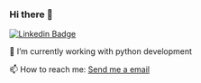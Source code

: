 ### Hi there 👋

[![Linkedin Badge](https://img.shields.io/badge/-kennedimalheiros-blue?style=flat-square&logo=Linkedin&logoColor=white&link=https://www.linkedin.com/in/kennedimalheiros/)](https://www.linkedin.com/in/kennedimalheiros/)

🔭 I’m currently working with python development 

📫 How to reach me: [Send me a email](mailto:kennedimalheiros@gmail.com)

<!--
**kennedimalheiros/kennedimalheiros** is a ✨ _special_ ✨ repository because its `README.md` (this file) appears on your GitHub profile.

Here are some ideas to get you started:


- 🌱 I’m currently learning ...
- 👯 I’m looking to collaborate on ...
- 🤔 I’m looking for help with ...
- 💬 Ask me about ...

- 😄 Pronouns: ...
- ⚡ Fun fact: ...
-->

